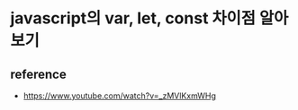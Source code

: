 # javascript의 var, let, const 차이점 알아보기

    




## reference
- https://www.youtube.com/watch?v=_zMVlKxmWHg